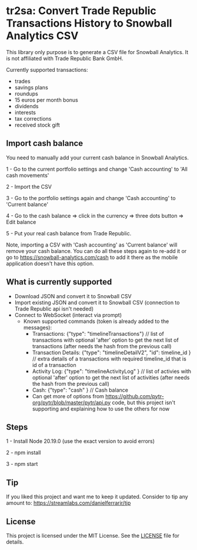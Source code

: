 # tr2sa: Convert Trade Republic Transactions History to Snowball Analytics CSV

This library only purpose is to generate a CSV file for Snowball Analytics. It is not affiliated with Trade Republic Bank GmbH.

Currently supported transactions:

- trades
- savings plans
- roundups
- 15 euros per month bonus
- dividends
- interests
- tax corrections
- received stock gift

## Import cash balance

You need to manually add your current cash balance in Snowball Analytics.

1 - Go to the current portfolio settings and change 'Cash accounting' to 'All cash movements'

2 - Import the CSV

3 - Go to the portfolio settings again and change 'Cash accounting' to 'Current balance'

4 - Go to the cash balance => click in the currency => three dots button => Edit balance

5 - Put your real cash balance from Trade Republic.

Note, importing a CSV with 'Cash accounting' as 'Current balance' will remove your cash balance. You can do all these steps again to re-add it or go to https://snowball-analytics.com/cash to add it there as the mobile application doesn't have this option.

## What is currently supported

- Download JSON and convert it to Snowball CSV
- Import existing JSON and convert it to Snowball CSV (connection to Trade Republic api isn't needed)
- Connect to WebSocket (interact via prompt)
  - Known supported commands (token is already added to the messages):
    - Transactions: {"type": "timelineTransactions"} // list of transactions with optional 'after' option to get the next list of transactions (after needs the hash from the previous call)
    - Transaction Details: {"type": "timelineDetailV2", "id": timeline_id } // extra details of a transactions with required timeline_id that is id of a transaction
    - Activity Log: {"type": "timelineActivityLog" } // list of activies with optional 'after' option to get the next list of activities (after needs the hash from the previous call)
    - Cash: {"type": "cash" } // Cash balance
    - Can get more of options from https://github.com/pytr-org/pytr/blob/master/pytr/api.py code, but this project isn't supporting and explaining how to use the others for now

## Steps

1 - Install Node 20.19.0 (use the exact version to avoid errors)

2 - npm install

3 - npm start

## Tip

If you liked this project and want me to keep it updated. Consider to tip any amount to:
https://streamlabs.com/danielferrarir/tip

## License

This project is licensed under the MIT License. See the [LICENSE](https://github.com/DanielFerrariR/tr2sa/blob/master/LICENSE) file for details.
